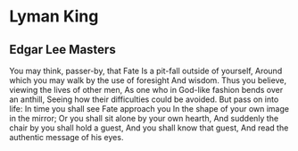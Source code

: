 # Lyman King
## Edgar Lee Masters
You may think, passer-by, that Fate
Is a pit-fall outside of yourself,
Around which you may walk by the use of foresight
And wisdom.
Thus you believe, viewing the lives of other men,
As one who in God-like fashion bends over an anthill,
Seeing how their difficulties could be avoided.
But pass on into life:
In time you shall see Fate approach you
In the shape of your own image in the mirror;
Or you shall sit alone by your own hearth,
And suddenly the chair by you shall hold a guest,
And you shall know that guest,
And read the authentic message of his eyes.